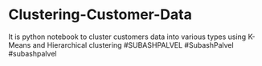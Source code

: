 # Clustering-Customer-Data
It is python notebook to cluster customers data into various types using K-Means and Hierarchical clustering #SUBASHPALVEL #SubashPalvel #subashpalvel
